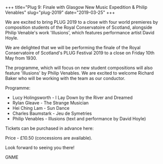 +++
title="Plug 9: Finale with Glasgow New Music Expedition & Philip Venables"
slug="plug-2019"
date="2019-03-25"
+++

We are excited to bring PLUG 2019 to a close with four world premieres by composition students of the Royal Conservatoire of Scotland, alongside Philip Venable's work 'Illusions', which features performance artist David Hoyle.

We are delighted that we will be performing the finale of the Royal Conservatoire of Scotland's PLUG Festival 2019 to a close on Friday 10th May from 1930.

The programme, which will focus on new student compositions will also feature 'Illusions' by Philip Venables. We are excited to welcome Richard Baker who will be working with the team as our conductor.

Programme:

* Lucy Holingsworth - I Lay Down by the River and Dreamed
* Rylan Gleave - The Strange Musician
* Hei Ching Lam - Sun Dance
* Charles Baumstark - Jeu de Symetries
* Philip Venables - Illusions (text and performance by David Hoyle)

Tickets can be purchased in advance here:

Price - £10.50 (concessions are available).

Look forward to seeing you there!

GNME
